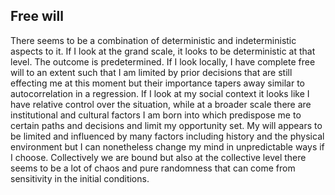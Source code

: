 ## Free will

There seems to be a combination of deterministic and indeterministic aspects to it. If I look at the grand scale, it looks to be deterministic at that level. The outcome is predetermined. If I look locally, I have complete free will to an extent such that I am limited by prior decisions that are still effecting me at this moment but their importance tapers away similar to autocorrelation in a regression. If I look at my social context it looks like I have relative control over the situation, while at a broader scale there are institutional and cultural factors I am born into which predispose me to certain paths and decisions and limit my opportunity set. My will appears to be limited and influenced by many factors including history and the physical environment but I can nonetheless change my mind in unpredictable ways if I choose. Collectively we are bound but also at the collective level there seems to be a lot of chaos and pure randomness that can come from sensitivity in the initial conditions. 